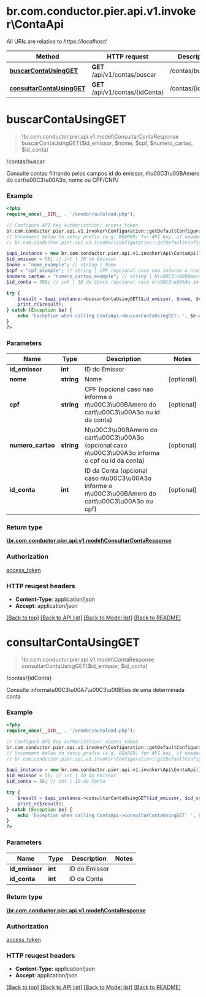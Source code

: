 # br.com.conductor.pier.api.v1.invoker\ContaApi

All URIs are relative to *https://localhost/*

Method | HTTP request | Description
------------- | ------------- | -------------
[**buscarContaUsingGET**](ContaApi.md#buscarContaUsingGET) | **GET** /api/v1/contas/buscar | /contas/buscar
[**consultarContaUsingGET**](ContaApi.md#consultarContaUsingGET) | **GET** /api/v1/contas/{idConta} | /contas/{idConta}


# **buscarContaUsingGET**
> \br.com.conductor.pier.api.v1.model\ConsultarContaResponse buscarContaUsingGET($id_emissor, $nome, $cpf, $numero_cartao, $id_conta)

/contas/buscar

Consulte contas filtrando pelos campos id do emissor, n\u00C3\u00BAmero do cart\u00C3\u00A3o, nome ou CPF/CNPJ 

### Example 
```php
<?php
require_once(__DIR__ . '/vendor/autoload.php');

// Configure API key authorization: access_token
br.com.conductor.pier.api.v1.invoker\Configuration::getDefaultConfiguration()->setApiKey('access_token', 'YOUR_API_KEY');
// Uncomment below to setup prefix (e.g. BEARER) for API key, if needed
// br.com.conductor.pier.api.v1.invoker\Configuration::getDefaultConfiguration()->setApiKeyPrefix('access_token', 'BEARER');

$api_instance = new br.com.conductor.pier.api.v1.invoker\Api\ContaApi();
$id_emissor = 56; // int | ID do Emissor
$nome = "nome_example"; // string | Nome
$cpf = "cpf_example"; // string | CPF (opcional caso nao informe o n\u00C3\u00BAmero do cart\u00C3\u00A3o ou id da conta)
$numero_cartao = "numero_cartao_example"; // string | N\u00C3\u00BAmero do cart\u00C3\u00A3o (opcional caso n\u00C3\u00A3o informa o cpf ou id da conta)
$id_conta = 789; // int | ID da Conta (opcional caso n\u00C3\u00A3o informe o n\u00C3\u00BAmero do cart\u00C3\u00A3o ou cpf)

try { 
    $result = $api_instance->buscarContaUsingGET($id_emissor, $nome, $cpf, $numero_cartao, $id_conta);
    print_r($result);
} catch (Exception $e) {
    echo 'Exception when calling ContaApi->buscarContaUsingGET: ', $e->getMessage(), "\n";
}
?>
```

### Parameters

Name | Type | Description  | Notes
------------- | ------------- | ------------- | -------------
 **id_emissor** | **int**| ID do Emissor | 
 **nome** | **string**| Nome | [optional] 
 **cpf** | **string**| CPF (opcional caso nao informe o n\u00C3\u00BAmero do cart\u00C3\u00A3o ou id da conta) | [optional] 
 **numero_cartao** | **string**| N\u00C3\u00BAmero do cart\u00C3\u00A3o (opcional caso n\u00C3\u00A3o informa o cpf ou id da conta) | [optional] 
 **id_conta** | **int**| ID da Conta (opcional caso n\u00C3\u00A3o informe o n\u00C3\u00BAmero do cart\u00C3\u00A3o ou cpf) | [optional] 

### Return type

[**\br.com.conductor.pier.api.v1.model\ConsultarContaResponse**](ConsultarContaResponse.md)

### Authorization

[access_token](../README.md#access_token)

### HTTP reuqest headers

 - **Content-Type**: application/json
 - **Accept**: application/json

[[Back to top]](#) [[Back to API list]](../README.md#documentation-for-api-endpoints) [[Back to Model list]](../README.md#documentation-for-models) [[Back to README]](../README.md)

# **consultarContaUsingGET**
> \br.com.conductor.pier.api.v1.model\ContaResponse consultarContaUsingGET($id_emissor, $id_conta)

/contas/{idConta}

Consulte informa\u00C3\u00A7\u00C3\u00B5es de uma determinada conta

### Example 
```php
<?php
require_once(__DIR__ . '/vendor/autoload.php');

// Configure API key authorization: access_token
br.com.conductor.pier.api.v1.invoker\Configuration::getDefaultConfiguration()->setApiKey('access_token', 'YOUR_API_KEY');
// Uncomment below to setup prefix (e.g. BEARER) for API key, if needed
// br.com.conductor.pier.api.v1.invoker\Configuration::getDefaultConfiguration()->setApiKeyPrefix('access_token', 'BEARER');

$api_instance = new br.com.conductor.pier.api.v1.invoker\Api\ContaApi();
$id_emissor = 56; // int | ID do Emissor
$id_conta = 56; // int | ID da Conta

try { 
    $result = $api_instance->consultarContaUsingGET($id_emissor, $id_conta);
    print_r($result);
} catch (Exception $e) {
    echo 'Exception when calling ContaApi->consultarContaUsingGET: ', $e->getMessage(), "\n";
}
?>
```

### Parameters

Name | Type | Description  | Notes
------------- | ------------- | ------------- | -------------
 **id_emissor** | **int**| ID do Emissor | 
 **id_conta** | **int**| ID da Conta | 

### Return type

[**\br.com.conductor.pier.api.v1.model\ContaResponse**](ContaResponse.md)

### Authorization

[access_token](../README.md#access_token)

### HTTP reuqest headers

 - **Content-Type**: application/json
 - **Accept**: application/json

[[Back to top]](#) [[Back to API list]](../README.md#documentation-for-api-endpoints) [[Back to Model list]](../README.md#documentation-for-models) [[Back to README]](../README.md)

